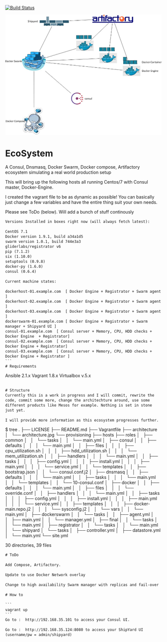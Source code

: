 [![Build Status](https://travis-ci.org/kamigerami/EcoSystem.svg?branch=master)](https://travis-ci.org/kamigerami/EcoSystem)

<img src="architecture/architecture.jpg">

# EcoSystem
A Consul, Dnsmasq, Docker Swarm, Docker compose, Artifactory ecosystem simulating a real world production setup

This will bring up the following hosts all running Centos/7 with Consul master, Docker-Engine.

I created the vagrant file to be as dynamic as possible! You can basically just change a few variables and have the entire thing suit your own needs.


Please see ToDo (below). Will add a bunch of stuff continously 


````
Versions Installed in boxes right now (will always fetch latest):

CentOS 7.1 
Docker version 1.9.1, build a34a1d5
swarm version 1.0.1, build 744e3a3
gliderlabs/registrator v6
pip (7.1.2)
six (1.10.0)
setuptools (0.9.8)
docker-py (1.6.0)
consul (0.6.4)

Current machine states:

dockerhost-01.example.com  [ Docker Engine + Registrator + Swarm agent ]
dockerhost-02.example.com  [ Docker Engine + Registrator + Swarm agent ]
dockerhost-03.example.com  [ Docker Engine + Registrator + Swarm agent ]
dockerswarm-01.example.com [ Docker Engine + Registrator + Swarm manager + Shipyard UI ]
consul-01.example.com  [ Consul server + Memory, CPU, HDD checks + Docker Engine  + Registrator]
consul-02.example.com  [ Consul server + Memory, CPU, HDD checks + Docker Engine + Registrator]
consul-03.example.com  [ Consul server + Memory, CPU, HDD checks + Docker Engine + Registrator ]
```
# Requirements

````
Ansible 2.1.x
Vagrant 1.8.x
Virtualbox v.5.x
````

# Structure
Currently this is a work in progress and I will commit, rewrite the code, commit some more, change the architechture around, use some different products like Mesos for example. Nothing is set in stone just yet.

I will provide more information as this ecosystem progresses further.

````
$ tree
.
├── LICENSE
├── README.md
├── Vagrantfile
├── architecture
│   └── architecture.jpg
└── provisioning
    ├── hosts
    ├── roles
    │   ├── common
    │   │   └── tasks
    │   │       └── main.yml
    │   ├── consul
    │   │   ├── defaults
    │   │   │   └── main.yml
    │   │   ├── files
    │   │   │   ├── cpu_utilization.sh
    │   │   │   ├── hdd_utilization.sh
    │   │   │   └── mem_utilization.sh
    │   │   ├── handlers
    │   │   │   └── main.yml
    │   │   ├── tasks
    │   │   │   ├── config.yml
    │   │   │   ├── install.yml
    │   │   │   ├── main.yml
    │   │   │   └── service.yml
    │   │   └── templates
    │   │       ├── bootstrap.json
    │   │       └── consul.conf.j2
    │   ├── dnsmasq
    │   │   ├── defaults
    │   │   │   └── main.yml
    │   │   ├── tasks
    │   │   │   └── main.yml
    │   │   └── templates
    │   │       └── 10-consul.conf
    │   ├── docker
    │   │   ├── defaults
    │   │   │   └── main.yml
    │   │   ├── files
    │   │   │   └── override.conf
    │   │   ├── handlers
    │   │   │   └── main.yml
    │   │   ├── tasks
    │   │   │   ├── config.yml
    │   │   │   ├── install.yml
    │   │   │   ├── main.yml
    │   │   │   └── service.yml
    │   │   ├── templates
    │   │   │   ├── docker-main.repo.j2
    │   │   │   └── sysconfig.j2
    │   │   └── vars
    │   │       └── main.yml
    │   ├── dockerswarm
    │   │   └── tasks
    │   │       ├── agent.yml
    │   │       ├── main.yml
    │   │       └── manager.yml
    │   ├── final
    │   │   └── tasks
    │   │       └── main.yml
    │   ├── registrator
    │   │   └── tasks
    │   │       └── main.yml
    │   └── shipyard
    │       └── tasks
    │           ├── controller.yml
    │           ├── datastore.yml
    │           └── main.yml
    └── site.yml

30 directories, 39 files
````
# ToDo

Add Compose, Artifactory.

Update to use Docker Network overlay

Change to high availability Swarm manager with replicas and fail-over

# How to 

```
vagrant up 
```
Go to :  http://192.168.35.101 to access your Consul UI.

Go to :  http://192.168.35.124:8080 to access your ShipYard UI (username/pw = admin/shipyard)

